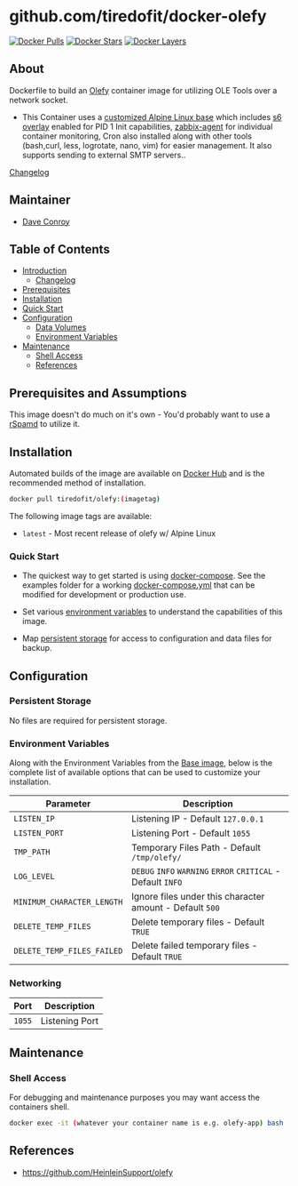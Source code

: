 # github.com/tiredofit/docker-olefy

[![Docker Pulls](https://img.shields.io/docker/pulls/tiredofit/olefy.svg)](https://hub.docker.com/r/tiredofit/olefy)
[![Docker Stars](https://img.shields.io/docker/stars/tiredofit/olefy.svg)](https://hub.docker.com/r/tiredofit/olefy)
[![Docker Layers](https://images.microbadger.com/badges/image/tiredofit/olefy.svg)](https://microbadger.com/images/tiredofit/olefy)

## About

Dockerfile to build an [Olefy](https://github.com/HeinleinSupport/olefy) container image for utilizing OLE Tools over a network socket.

* This Container uses a [customized Alpine Linux base](https://hub.docker.com/r/tiredofit/alpine) which includes [s6 overlay](https://github.com/just-containers/s6-overlay) enabled for PID 1 Init capabilities, [zabbix-agent](https://zabbix.org) for individual container monitoring, Cron also installed along with other tools (bash,curl, less, logrotate, nano, vim) for easier management. It also supports sending to external SMTP servers..



[Changelog](CHANGELOG.md)

## Maintainer

- [Dave Conroy](https://github.com/tiredofit/)

## Table of Contents

- [Introduction](#introduction)
    - [Changelog](CHANGELOG.md)
- [Prerequisites](#prerequisites)
- [Installation](#installation)
- [Quick Start](#quick-start)
- [Configuration](#configuration)
    - [Data Volumes](#data-volumes)
    - [Environment Variables](#environmentvariables)   
- [Maintenance](#maintenance)
    - [Shell Access](#shell-access)
   - [References](#references)

## Prerequisites and Assumptions

This image doesn't do much on it's own - You'd probably want to use a [rSpamd](https://hub.docker.com/r/tiredofit/rspamd) to utilize it.

## Installation

Automated builds of the image are available on [Docker Hub](https://hub.docker.com/r/tiredofit/olefy) and is the recommended method of installation.


```bash
docker pull tiredofit/olefy:(imagetag)
```

The following image tags are available:
* `latest` - Most recent release of olefy w/ Alpine Linux

### Quick Start

* The quickest way to get started is using [docker-compose](https://docs.docker.com/compose/). See the examples folder for a working [docker-compose.yml](examples/docker-compose.yml) that can be modified for development or production use.

* Set various [environment variables](#environment-variables) to understand the capabilities of this image.
* Map [persistent storage](#data-volumes) for access to configuration and data files for backup.


## Configuration

### Persistent Storage

No files are required for persistent storage.

### Environment Variables

Along with the Environment Variables from the [Base image](https://hub.docker.com/r/tiredofit/alpine), below is the complete list of available options that can be used to customize your installation.

| Parameter | Description | 
|-----------|-------------|
| `LISTEN_IP` | Listening IP - Default `127.0.0.1` |
| `LISTEN_PORT` | Listening Port - Default `1055` |
| `TMP_PATH` | Temporary Files Path - Default `/tmp/olefy/` |
| `LOG_LEVEL` | `DEBUG` `INFO` `WARNING` `ERROR` `CRITICAL` - Default `INFO` |
| `MINIMUM_CHARACTER_LENGTH` | Ignore files under this character amount - Default `500` |
| `DELETE_TEMP_FILES` | Delete temporary files - Default `TRUE` |
| `DELETE_TEMP_FILES_FAILED` | Delete failed temporary files - Default `TRUE` |

### Networking

| Port | Description |
|-----------|-------------|
| `1055` | Listening Port |

## Maintenance

### Shell Access

For debugging and maintenance purposes you may want access the containers shell. 

```bash
docker exec -it (whatever your container name is e.g. olefy-app) bash
```

## References

* https://github.com/HeinleinSupport/olefy
